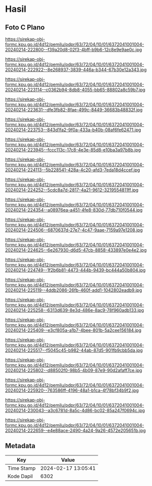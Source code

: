 # Hasil

## Foto C Plano

https://sirekap-obj-formc.kpu.go.id/4d12/pemilu/pdpr/63/72/04/10/01/6372041001004-20240214-222800--f39a20d8-02f3-4bff-b9b6-12c8e9e9ae0c.jpg

https://sirekap-obj-formc.kpu.go.id/4d12/pemilu/pdpr/63/72/04/10/01/6372041001004-20240214-222922--8e268937-3839-446a-b344-67b30e12a343.jpg

https://sirekap-obj-formc.kpu.go.id/4d12/pemilu/pdpr/63/72/04/10/01/6372041001004-20240214-223114--c0362b94-8db8-4055-bb65-88802a8c59b7.jpg

https://sirekap-obj-formc.kpu.go.id/4d12/pemilu/pdpr/63/72/04/10/01/6372041001004-20240214-223631--dfe3fb82-8fae-499c-8449-36683b48832f.jpg

https://sirekap-obj-formc.kpu.go.id/4d12/pemilu/pdpr/63/72/04/10/01/6372041001004-20240214-223753--843d1fa2-9f0a-433a-b40b-08af6fe62471.jpg

https://sirekap-obj-formc.kpu.go.id/4d12/pemilu/pdpr/63/72/04/10/01/6372041001004-20240214-223945--fccc113c-17c8-4e3e-85d8-e10ba3a97b8b.jpg

https://sirekap-obj-formc.kpu.go.id/4d12/pemilu/pdpr/63/72/04/10/01/6372041001004-20240214-224113--5b228541-428a-4c20-afd3-7eda18d4ccef.jpg

https://sirekap-obj-formc.kpu.go.id/4d12/pemilu/pdpr/63/72/04/10/01/6372041001004-20240214-224252--5cdc8a7d-2817-4a21-9612-3219554811ff.jpg

https://sirekap-obj-formc.kpu.go.id/4d12/pemilu/pdpr/63/72/04/10/01/6372041001004-20240214-224354--a08976ea-a451-4fe8-830d-77db710f0544.jpg

https://sirekap-obj-formc.kpu.go.id/4d12/pemilu/pdpr/63/72/04/10/01/6372041001004-20240214-224506--6870637d-27e7-4c47-9aae-7159a97e1208.jpg

https://sirekap-obj-formc.kpu.go.id/4d12/pemilu/pdpr/63/72/04/10/01/6372041001004-20240214-224625--6e267930-d6d5-47cb-8858-433897e0e4e2.jpg

https://sirekap-obj-formc.kpu.go.id/4d12/pemilu/pdpr/63/72/04/10/01/6372041001004-20240214-224749--1f2b6b81-4473-444b-9439-bc444a50b804.jpg

https://sirekap-obj-formc.kpu.go.id/4d12/pemilu/pdpr/63/72/04/10/01/6372041001004-20240214-225119--4ddb2086-26fb-460f-add1-1042802eadb9.jpg

https://sirekap-obj-formc.kpu.go.id/4d12/pemilu/pdpr/63/72/04/10/01/6372041001004-20240214-225258--6313d639-8e3d-486e-8ac9-78f960adb133.jpg

https://sirekap-obj-formc.kpu.go.id/4d12/pemilu/pdpr/63/72/04/10/01/6372041001004-20240214-225409--e3cf805a-a1b7-4bee-801b-5a2cee156184.jpg

https://sirekap-obj-formc.kpu.go.id/4d12/pemilu/pdpr/63/72/04/10/01/6372041001004-20240214-225517--f5045c45-b982-44ab-87d5-901fb9cbb5da.jpg

https://sirekap-obj-formc.kpu.go.id/4d12/pemilu/pdpr/63/72/04/10/01/6372041001004-20240214-225802--d88502f0-98b5-4b09-87e9-90d2afaff7ce.jpg

https://sirekap-obj-formc.kpu.go.id/4d12/pemilu/pdpr/63/72/04/10/01/6372041001004-20240214-225920--763586ff-4196-48a1-b1ca-4f78bf34b9f2.jpg

https://sirekap-obj-formc.kpu.go.id/4d12/pemilu/pdpr/63/72/04/10/01/6372041001004-20240214-230043--a3c6781d-8a5c-4d86-bc02-85a247f0694c.jpg

https://sirekap-obj-formc.kpu.go.id/4d12/pemilu/pdpr/63/72/04/10/01/6372041001004-20240214-222659--e4e88ace-2490-4a24-9a26-4572e205651b.jpg


## Metadata

| Key        | Value               |
| ---------- | ------------------- |
| Time Stamp | 2024-02-17 13:05:41 |
| Kode Dapil | 6302                |



